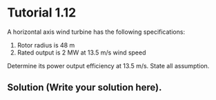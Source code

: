 # Tutorial 1.12

A horizontal axis wind turbine has the following specifications:

1. Rotor radius is 48 m  
1. Rated output is 2 MW at 13.5 m/s wind speed

Determine its power output efficiency at 13.5 m/s.  State all assumption.

## Solution (Write your solution here).
